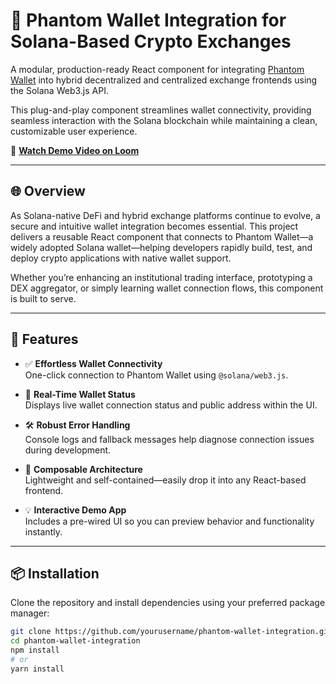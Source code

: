 # 🔐 Phantom Wallet Integration for Solana-Based Crypto Exchanges

A modular, production-ready React component for integrating [Phantom Wallet](https://phantom.app) into hybrid decentralized and centralized exchange frontends using the Solana Web3.js API.

This plug-and-play component streamlines wallet connectivity, providing seamless interaction with the Solana blockchain while maintaining a clean, customizable user experience.

🎥 **[Watch Demo Video on Loom](https://www.loom.com/share/e2bec849caed47ff9146211d17bff1fa)**

---

## 🌐 Overview

As Solana-native DeFi and hybrid exchange platforms continue to evolve, a secure and intuitive wallet integration becomes essential. This project delivers a reusable React component that connects to Phantom Wallet—a widely adopted Solana wallet—helping developers rapidly build, test, and deploy crypto applications with native wallet support.

Whether you’re enhancing an institutional trading interface, prototyping a DEX aggregator, or simply learning wallet connection flows, this component is built to serve.

---

## 🚀 Features

- ✅ **Effortless Wallet Connectivity**  
  One-click connection to Phantom Wallet using `@solana/web3.js`.

- 📍 **Real-Time Wallet Status**  
  Displays live wallet connection status and public address within the UI.

- 🛠️ **Robust Error Handling**  
  Console logs and fallback messages help diagnose connection issues during development.

- 🧱 **Composable Architecture**  
  Lightweight and self-contained—easily drop it into any React-based frontend.

- 💡 **Interactive Demo App**  
  Includes a pre-wired UI so you can preview behavior and functionality instantly.

---

## 📦 Installation

Clone the repository and install dependencies using your preferred package manager:

```bash
git clone https://github.com/yourusername/phantom-wallet-integration.git
cd phantom-wallet-integration
npm install
# or
yarn install
